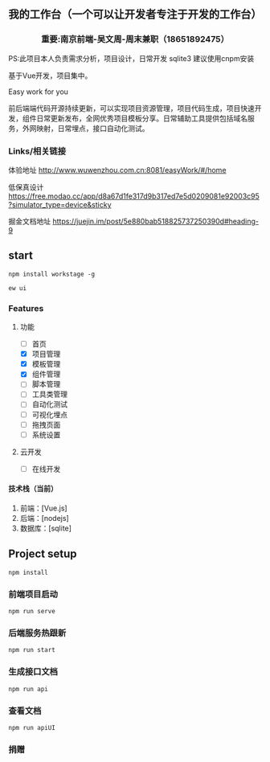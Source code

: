 <h2 align="center">
我的工作台（一个可以让开发者专注于开发的工作台）
</h2>
<h3 align="center">
重要:南京前端-吴文周-周末兼职（18651892475）
</h3>
<p>
  PS:此项目本人负责需求分析，项目设计，日常开发
  sqlite3 建议使用cnpm安装
</p>
<p>
基于Vue开发，项目集中。
</p>
<p>
Easy work for you
</p>
<p>
前后端端代码开源持续更新，可以实现项目资源管理，项目代码生成，项目快速开发，组件日常更新发布，全网优秀项目模板分享。日常辅助工具提供包括域名服务，外网映射，日常埋点，接口自动化测试。
</p>

### Links/相关链接

体验地址 http://www.wuwenzhou.com.cn:8081/easyWork/#/home

低保真设计 https://free.modao.cc/app/d8a67d1fe317d9b317ed7e5d0209081e92003c95?simulator_type=device&sticky

掘金文档地址 https://juejin.im/post/5e880bab518825737250390d#heading-9

## start

```
npm install workstage -g

ew ui
```

### Features

1. 功能

   - [ ] 首页
   - [x] 项目管理
   - [x] 模板管理
   - [x] 组件管理
   - [ ] 脚本管理
   - [ ] 工具类管理
   - [ ] 自动化测试
   - [ ] 可视化埋点
   - [ ] 拖拽页面
   - [ ] 系统设置

2. 云开发

   - [ ] 在线开发

#### 技术栈（当前）

1. 前端：[Vue.js]
2. 后端：[nodejs]
3. 数据库：[sqlite]

## Project setup

```
npm install
```

### 前端项目启动

```
npm run serve
```

### 后端服务热跟新

```
npm run start
```

### 生成接口文档

```
npm run api
```

### 查看文档

```
npm run apiUI
```

### 捐赠
